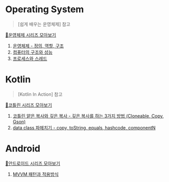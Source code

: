 # Operating System
> [쉽게 배우는 운영체제] 참고

[🧾운영체제 시리즈 모아보기](https://velog.io/@dddooo9/series/%EC%9A%B4%EC%98%81%EC%B2%B4%EC%A0%9C)

1. [운영체제 - 정의, 역할, 구조](https://velog.io/@dddooo9/%EC%9A%B4%EC%98%81%EC%B2%B4%EC%A0%9C-%EC%9A%B4%EC%98%81%EC%B2%B4%EC%A0%9C%EB%9E%80-%EC%A0%95%EC%9D%98-%EC%97%AD%ED%95%A0-%EA%B5%AC%EC%A1%B0)
2. [컴퓨터의 구조와 성능](https://velog.io/@dddooo9/%EC%9A%B4%EC%98%81%EC%B2%B4%EC%A0%9C-%EC%BB%B4%ED%93%A8%ED%84%B0%EC%9D%98-%EA%B5%AC%EC%A1%B0%EC%99%80-%EC%84%B1%EB%8A%A5)
3. [프로세스와 스레드](https://velog.io/@dddooo9/%EC%9A%B4%EC%98%81%EC%B2%B4%EC%A0%9C-%ED%94%84%EB%A1%9C%EC%84%B8%EC%8A%A4%EC%99%80-%EC%8A%A4%EB%A0%88%EB%93%9C)
# Kotlin
> [Kotlin In Action] 참고

[🧾코틀린 시리즈 모아보기](https://velog.io/@dddooo9/series/Kotlin)

1. [코틀린 얕은 복사와 깊은 복사 - 깊은 복사를 하는 3가지 방법 (Cloneable, Copy, Gson)](https://velog.io/@dddooo9/Kotlin-%EA%B9%8A%EC%9D%80-%EB%B3%B5%EC%82%ACDeep-Copy-%ED%95%98%EB%8A%94-3%EA%B0%80%EC%A7%80-%EB%B0%A9%EB%B2%95)
2. [data class 파헤치기 - copy, toString, equals, hashcode, componentN](https://velog.io/@dddooo9/Kotlin-data-class-%ED%8C%8C%ED%97%A4%EC%B9%98%EA%B8%B0-copy-toString-equals-hashcode-componentN#tostring)

# Android

[🧾안드로이드 시리즈 모아보기](https://velog.io/@dddooo9/series/Android)

1. [MVVM 패턴과 적용방식](https://velog.io/@dddooo9/Android-MVVM-%ED%8C%A8%ED%84%B4%EC%9D%84-%EC%82%AC%EC%9A%A9%ED%95%98%EB%8A%94-%EC%9D%B4%EC%9C%A0%EC%99%80-%EB%B0%A9%EB%B2%95)
